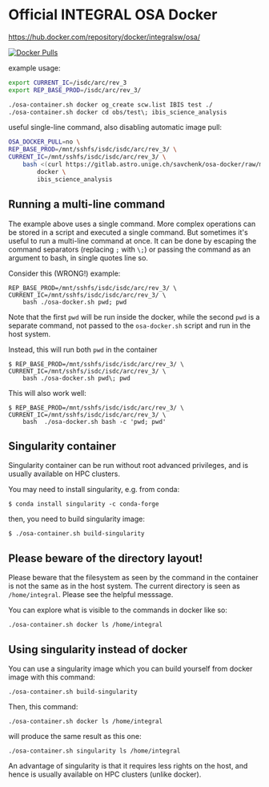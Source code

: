 # Official INTEGRAL OSA Docker

https://hub.docker.com/repository/docker/integralsw/osa/

[![Docker Pulls](https://img.shields.io/docker/pulls/integralsw/osa.svg)](https://hub.docker.com/repository/docker/integralsw/osa/)

example usage:

```bash
export CURRENT_IC=/isdc/arc/rev_3
export REP_BASE_PROD=/isdc/arc/rev_3/

./osa-container.sh docker og_create scw.list IBIS test ./
./osa-container.sh docker cd obs/test\; ibis_science_analysis

```

useful single-line command, also disabling automatic image pull:

```bash
OSA_DOCKER_PULL=no \
REP_BASE_PROD=/mnt/sshfs/isdc/isdc/arc/rev_3/ \
CURRENT_IC=/mnt/sshfs/isdc/isdc/arc/rev_3/ \
    bash <(curl https://gitlab.astro.unige.ch/savchenk/osa-docker/raw/master/osa-container.sh) \
        docker \
        ibis_science_analysis
```


## Running a multi-line command

The example above uses a single command. More complex operations can be stored in a script and executed a single command.
But sometimes it's useful to run a multi-line command at once. It can be done by escaping the command separators (replacing `;` with `\;`) or 
passing the command as an argument to bash, in single quotes line so.

Consider this (WRONG!) example:

```
REP_BASE_PROD=/mnt/sshfs/isdc/isdc/arc/rev_3/ \
CURRENT_IC=/mnt/sshfs/isdc/isdc/arc/rev_3/ \
    bash ./osa-docker.sh pwd; pwd
```

Note that the first `pwd` will be run inside the docker, while the second `pwd` is a separate command, not passed to the `osa-docker.sh` script and run in the host system.

Instead, this will run both `pwd` in the container

```
$ REP_BASE_PROD=/mnt/sshfs/isdc/isdc/arc/rev_3/ \
CURRENT_IC=/mnt/sshfs/isdc/isdc/arc/rev_3/ \
    bash ./osa-docker.sh pwd\; pwd
```

This will also work well:

```
$ REP_BASE_PROD=/mnt/sshfs/isdc/isdc/arc/rev_3/ \
CURRENT_IC=/mnt/sshfs/isdc/isdc/arc/rev_3/ \
    bash  ./osa-docker.sh bash -c 'pwd; pwd'
```

## Singularity container

Singularity container can be run without root advanced privileges, and is usually available on HPC clusters.

You may need to install singularity, e.g. from conda:

```
$ conda install singularity -c conda-forge
```

then, you need to build singularity image:

```
$ ./osa-container.sh build-singularity
```

## Please beware of the directory layout!

Please beware that the filesystem as seen by the command in the container is not the same as in the host system. 
The current directory is seen as `/home/integral`. Please see the helpful messsage.

You can explore what is visible to the commands in docker like so:

```
./osa-container.sh docker ls /home/integral
```

## Using singularity instead of docker

You can use a singularity image which you can build yourself from docker image with this command:

```
./osa-container.sh build-singularity
```

Then, this command:

```
./osa-container.sh docker ls /home/integral
```

will produce the same result as this one:

```
./osa-container.sh singularity ls /home/integral
```

An advantage of singularity is that it requires less rights on the host, and hence is usually available on HPC clusters (unlike docker).